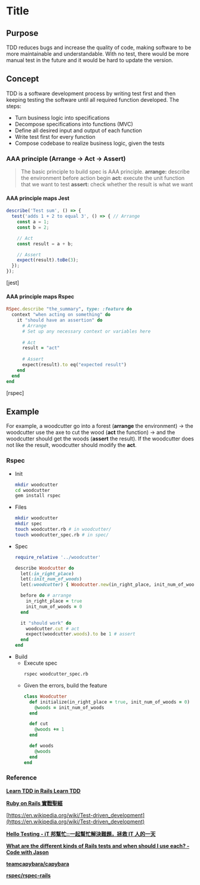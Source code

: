 # Title

## Purpose

TDD reduces bugs and increase the quality of code, making software to be more maintainable and understandable. With no test, there would be more manual test in the future and it would be hard to update the version.

## Concept

TDD is a software development process by writing test first and then keeping testing the software until all required function developed. The steps:

* Turn business logic into specifications
* Decompose specifications into functions (MVC)
* Define all desired input and output of each function
* Write test first for every function
* Compose codebase to realize business logic, given the tests

### AAA principle (Arrange -> Act -> Assert)

> The basic principle to build spec is AAA principle.
> **arrange:** describe the environment before action begin
> **act:** execute the unit function that we want to test
> **assert:** check whether the result is what we want

#### AAA principle maps Jest

```javascript
describe('Test sum', () => {
  test('adds 1 + 2 to equal 3', () => { // Arrange
    const a = 1;
    const b = 2;

    // Act
    const result = a + b;

    // Assert
    expect(result).toBe(3);
  });
});
```

[jest]

#### AAA principle maps Rspec

```ruby
RSpec.describe "the_summary", type: :feature do
  context "when acting on something" do
    it "should have an assertion" do
      # Arrange
      # Set up any necessary context or variables here
      
      # Act
      result = "act"
      
      # Assert
      expect(result).to eq("expected result")
    end
  end
end
```

[rspec]

## Example

For example, a woodcutter go into a forest (**arrange** the environment) -> the woodcutter use the axe to cut the wood (**act** the function) -> and the woodcutter should get the woods (**assert** the result). If the woodcutter does not like the result, woodcutter should modify the **act**. 

### Rspec

* Init
  ```bash
  mkdir woodcutter
  cd woodcutter
  gem install rspec
  ```
* Files
  ```bash
  mkdir woodcutter
  mkdir spec
  touch woodcutter.rb # in woodcutter/
  touch woodcutter_spec.rb # in spec/
  ```
* Spec
  ```ruby
  require_relative '../woodcutter'
  
  describe Woodcutter do
    let(:in_right_place)
    let(:init_num_of_woods)
    let(:woodcutter) { Woodcutter.new(in_right_place, init_num_of_woods) }

    before do # arrange
      in_right_place = true
      init_num_of_woods = 0
    end

    it "should work" do
      woodcutter.cut # act
      expect(woodcutter.woods).to be 1 # assert
    end
  end
  ```
* Build
  * Execute spec
    ```bash
    rspec woodcutter_spec.rb
    ```
  * Given the errors, build the feature
    ```ruby
    class Woodcutter
      def initialize(in_right_place = true, init_num_of_woods = 0)
        @woods = init_num_of_woods
      end
    
      def cut
        @woods += 1
      end
    
      def woods
        @woods
      end
    end
    ```

### Reference

[**Learn TDD in Rails Learn TDD**](https://learntdd.in/rails/)

[**Ruby on Rails 實戰聖經**](https://ihower.tw/rails/testing.html)

[https://en.wikipedia.org/wiki/Test-driven_development](https://en.wikipedia.org/wiki/Test-driven_development)

[**Hello Testing - iT 邦幫忙::一起幫忙解決難題，拯救 IT 人的一天**](https://ithelp.ithome.com.tw/articles/10185338)

[**What are the different kinds of Rails tests and when should I use each? - Code with Jason**](https://www.codewithjason.com/different-kinds-rails-tests-use/)

[**teamcapybara/capybara**](https://github.com/teamcapybara/capybara#using-capybara-with-rspec)

[**rspec/rspec-rails**](https://github.com/rspec/rspec-rails)